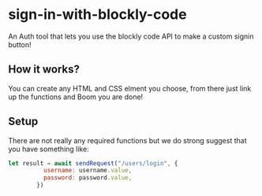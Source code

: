 # sign-in-with-blockly-code
An Auth tool that lets you use the blockly code API to make a custom signin button!

## How it works?
You can create any HTML and CSS elment you choose, from there just link up the functions and Boom you are done!


## Setup
There are not really any required functions but we do strong suggest that you have something like:
```js
let result = await sendRequest("/users/login", {
          username: username.value,
          password: password.value,
        })
```
